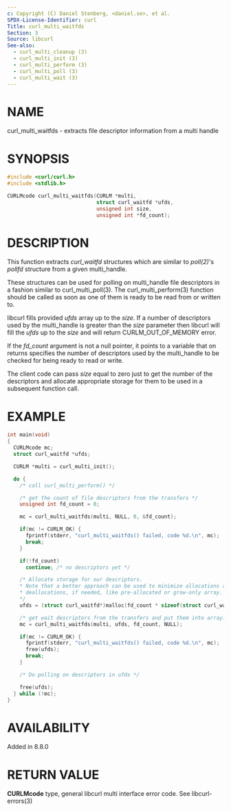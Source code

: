 ```yaml
---
c: Copyright (C) Daniel Stenberg, <daniel.se>, et al.
SPDX-License-Identifier: curl
Title: curl_multi_waitfds
Section: 3
Source: libcurl
See-also:
  - curl_multi_cleanup (3)
  - curl_multi_init (3)
  - curl_multi_perform (3)
  - curl_multi_poll (3)
  - curl_multi_wait (3)
---
```


# NAME

curl_multi_waitfds - extracts file descriptor information from a multi handle

# SYNOPSIS

~~~c
#include <curl/curl.h>
#include <stdlib.h>

CURLMcode curl_multi_waitfds(CURLM *multi,
                             struct curl_waitfd *ufds,
                             unsigned int size,
                             unsigned int *fd_count);
~~~

# DESCRIPTION

This function extracts *curl_waitfd* structures which are similar to
*poll(2)*'s *pollfd* structure from a given multi_handle.

These structures can be used for polling on multi_handle file descriptors in a
fashion similar to curl_multi_poll(3). The curl_multi_perform(3)
function should be called as soon as one of them is ready to be read from or
written to.

libcurl fills provided *ufds* array up to the *size*.
If a number of descriptors used by the multi_handle is greater than the
*size* parameter then libcurl will fill the *ufds* up to the *size*
and will return CURLM_OUT_OF_MEMORY error.

If the *fd_count* argument is not a null pointer, it points to a variable
that on returns specifies the number of descriptors used by the multi_handle to
be checked for being ready to read or write.

The client code can pass *size* equal to zero just to get the number of the
descriptors and allocate appropriate storage for them to be used in a
subsequent function call.

# EXAMPLE

~~~c
int main(void)
{
  CURLMcode mc;
  struct curl_waitfd *ufds;

  CURLM *multi = curl_multi_init();

  do {
    /* call curl_multi_perform() */

    /* get the count of file descriptors from the transfers */
    unsigned int fd_count = 0;

    mc = curl_multi_waitfds(multi, NULL, 0, &fd_count);

    if(mc != CURLM_OK) {
      fprintf(stderr, "curl_multi_waitfds() failed, code %d.\n", mc);
      break;
    }

    if(!fd_count)
      continue; /* no descriptors yet */

    /* Allocate storage for our descriptors.
    * Note that a better approach can be used to minimize allocations and
    * deallocations, if needed, like pre-allocated or grow-only array.
    */
    ufds = (struct curl_waitfd*)malloc(fd_count * sizeof(struct curl_waitfd));

    /* get wait descriptors from the transfers and put them into array. */
    mc = curl_multi_waitfds(multi, ufds, fd_count, NULL);

    if(mc != CURLM_OK) {
      fprintf(stderr, "curl_multi_waitfds() failed, code %d.\n", mc);
      free(ufds);
      break;
    }

    /* Do polling on descriptors in ufds */

    free(ufds);
  } while (!mc);
}
~~~

# AVAILABILITY

Added in 8.8.0

# RETURN VALUE

**CURLMcode** type, general libcurl multi interface error code. See
libcurl-errors(3)
